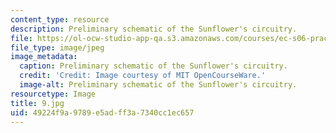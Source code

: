 ```yaml
---
content_type: resource
description: Preliminary schematic of the Sunflower's circuitry.
file: https://ol-ocw-studio-app-qa.s3.amazonaws.com/courses/ec-s06-practical-electronics-fall-2004/49224f9a9789e5adff3a7340cc1ec657_9.jpg
file_type: image/jpeg
image_metadata:
  caption: Preliminary schematic of the Sunflower's circuitry.
  credit: 'Credit: Image courtesy of MIT OpenCourseWare.'
  image-alt: Preliminary schematic of the Sunflower's circuitry.
resourcetype: Image
title: 9.jpg
uid: 49224f9a-9789-e5ad-ff3a-7340cc1ec657
---
```

